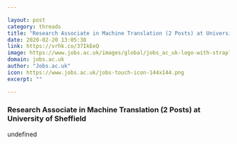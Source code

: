 ```yaml
---

layout: post
category: threads
title: "Research Associate in Machine Translation (2 Posts) at University of Sheffield"
date: 2020-02-20 13:05:38
link: https://vrhk.co/37IkEeQ
image: https://www.jobs.ac.uk/images/global/jobs_ac_uk-logo-with-strapline.jpg
domain: jobs.ac.uk
author: "Jobs.ac.uk"
icon: https://www.jobs.ac.uk/jobs-touch-icon-144x144.png
excerpt: ""

---
```


### Research Associate in Machine Translation (2 Posts) at University of Sheffield

undefined